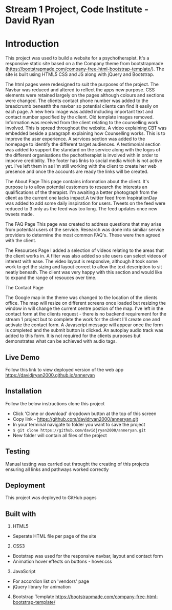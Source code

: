  # Stream 1 Project, Code Institute - David Ryan

# Introduction 
This project was used to build a website for a psychotherapist.  It's a responsive static site based on a the Company theme from bootstrapmade (https://bootstrapmade.com/company-free-html-bootstrap-template/). The site is built using HTML5 CSS and JS along with jQuery and Bootstrap.

The html pages were redesigned to suit the purposes of the project.  The Navbar was reduced and altered to reflect the apps new purpose. CSS elements were retained largely on the pages although colours and sections were changed. The clients contact phone number was added to the breadcrumb beneatth the navbar so potential clients can find it easily on each page. A new hero image was added including important text and contact number specified by the client. Old template images removed. Information was received from the client relating to the counselling work involved.  This is spread throughout the website.  A video explaining CBT was embedded beside a paragraph explaining how Counselling works. This is to improve the user experience. A services section was added to the homepage to identify the different target audiences. A testimonial section was added to support the standard on the service along with the logos of the different organisations the pschotherapist is involved with in order to imporve credibility. The footer has links to social media which is not active yet.  I've left them in as I'm still working with the client to create her web presence and once the accounts are ready the links will be created.

The About Page
This page contains information about the client. It's purpose is to allow potential customers to research the interests an qualifications of the therapist.  I'm awaiting a better photograph from the client as the current one lacks impact.A twitter feed from InspirationDay was added to add some daily inspiration for users.  Tweets on the feed were reduced to 3 only as the feed was too long.  The feed updates once new tweets made.

The FAQ Page
This page was created to address questions that may arise from potential users of the service.  Research was done into similiar service providers to determine the most common FAQ's. These were then agreed with the client.

The Resources Page
I added a selection of videos relating to the areas that the client works in. A filter was also added so site users can select videos of interest with ease. The video layout is responsive, although it took some work to get the sizing and layout correct to allow the text description to sit neatly beneath.  The client was very happy with this section and would like to expand the range of resouces over time.  

The Contact Page

The Google map in the theme was changed to the location of the clients office.  The map will resize on different screens once loaded but resizing the window in will change the current centre postion of the map. I've left in the contact form at the clients request - there is no backend requirement for the stream 1 project but to complete the work for the client I'll create one and activate the contact form. A Javascript message will appear once the form is completed and the submit button is clicked. An autoplay audio track was added to this form. It is not required for the clients purposes but demonstrates what can be achieved with audio tags.  


## Live Demo

Follow this link to view deployed version of the web app https://davidjryan2000.github.io/anneryan

## Installation

Follow the below instructions clone this project

* Click 'Clone or download' dropdown button at the top of this screen
* Copy link - https://github.com/davidryan2000/anneryan.git
* In your terminal navigate to folder you want to save the project
* `$ git clone https://github.com/davidjryan2000/anneryan.git`
* New folder will contain all files of the project

## Testing

Manual testing was carried out throught the creating of this projects ensuring all links and pathways worked correctly

## Deployment

This project was deployed to GitHub pages

## Built with 
1. HTML5
  * Seperate HTML file per page of the site

2. CSS3
  * Bootstrap was used for the responsive navbar, layout and contact form 
  * Animation hover effects on buttons - hover.css

3. JavaScript
  * For accordion list on 'vendors' page
  * jQuery library for animation
  
4. Bootstrap Template 
https://bootstrapmade.com/company-free-html-bootstrap-template/
  



